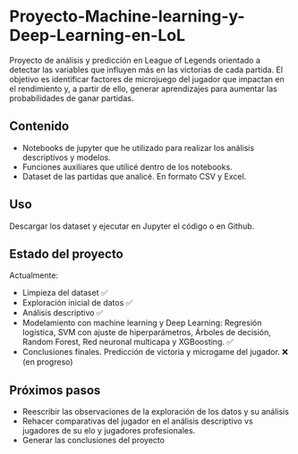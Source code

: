 # Proyecto-Machine-learning-y-Deep-Learning-en-LoL
Proyecto de análisis y predicción en League of Legends orientado a detectar las variables que influyen más en las victorias de cada partida. El objetivo es identificar factores de microjuego del jugador que impactan en el rendimiento y, a partir de ello, generar aprendizajes para aumentar las probabilidades de ganar partidas.

## Contenido
- Notebooks de jupyter que he utilizado para realizar los análisis descriptivos y modelos.
- Funciones auxiliares que utilicé dentro de los notebooks.
- Dataset de las partidas que analicé. En formato CSV y Excel.

## Uso
Descargar los dataset y ejecutar en Jupyter el código o en Github.

## Estado del proyecto
Actualmente:
- Limpieza del dataset ✅
- Exploración inicial de datos ✅
- Análisis descriptivo ✅
- Modelamiento con machine learning y Deep Learning: Regresión logística, SVM con ajuste de hiperparámetros, Árboles de decisión, Random Forest, Red neuronal multicapa y XGBoosting. ✅
- Conclusiones finales. Predicción de victoria y microgame del jugador. ❌ (en progreso)

## Próximos pasos
- Reescribir las observaciones de la exploración de los datos y su análisis
- Rehacer comparativas del jugador en el análisis descriptivo vs jugadores de su elo y jugadores profesionales.
- Generar las conclusiones del proyecto

